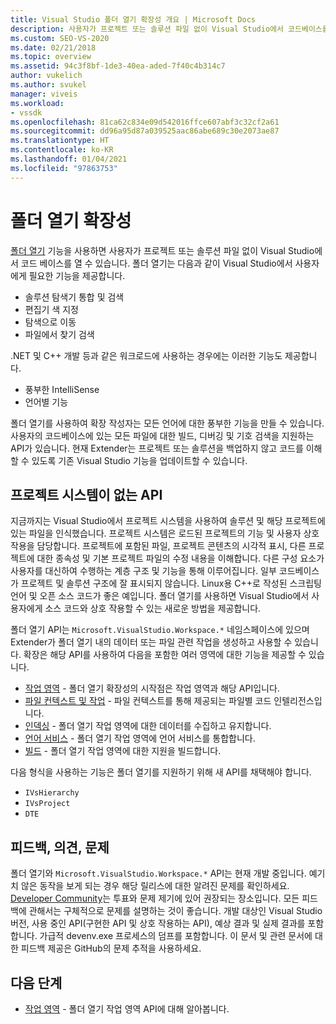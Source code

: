 ```yaml
---
title: Visual Studio 폴더 열기 확장성 개요 | Microsoft Docs
description: 사용자가 프로젝트 또는 솔루션 파일 없이 Visual Studio에서 코드베이스를 열 수 있는 폴더 열기 기능의 확장성에 대해 알아봅니다.
ms.custom: SEO-VS-2020
ms.date: 02/21/2018
ms.topic: overview
ms.assetid: 94c3f8bf-1de3-40ea-aded-7f40c4b314c7
author: vukelich
ms.author: svukel
manager: viveis
ms.workload:
- vssdk
ms.openlocfilehash: 81ca62c834e09d542016ffce607abf3c32cf2a61
ms.sourcegitcommit: dd96a95d87a039525aac86abe689c30e2073ae87
ms.translationtype: HT
ms.contentlocale: ko-KR
ms.lasthandoff: 01/04/2021
ms.locfileid: "97863753"
---
```

# <a name="open-folder-extensibility"></a>폴더 열기 확장성

[폴더 열기](../ide/develop-code-in-visual-studio-without-projects-or-solutions.md) 기능을 사용하면 사용자가 프로젝트 또는 솔루션 파일 없이 Visual Studio에서 코드 베이스를 열 수 있습니다. 폴더 열기는 다음과 같이 Visual Studio에서 사용자에게 필요한 기능을 제공합니다.

* 솔루션 탐색기 통합 및 검색
* 편집기 색 지정
* 탐색으로 이동
* 파일에서 찾기 검색

.NET 및 C++ 개발 등과 같은 워크로드에 사용하는 경우에는 이러한 기능도 제공합니다.

* 풍부한 IntelliSense
* 언어별 기능

폴더 열기를 사용하여 확장 작성자는 모든 언어에 대한 풍부한 기능을 만들 수 있습니다. 사용자의 코드베이스에 있는 모든 파일에 대한 빌드, 디버깅 및 기호 검색을 지원하는 API가 있습니다. 현재 Extender는 프로젝트 또는 솔루션을 백업하지 않고 코드를 이해할 수 있도록 기존 Visual Studio 기능을 업데이트할 수 있습니다.

## <a name="an-api-without-project-systems"></a>프로젝트 시스템이 없는 API

지금까지는 Visual Studio에서 프로젝트 시스템을 사용하여 솔루션 및 해당 프로젝트에 있는 파일을 인식했습니다. 프로젝트 시스템은 로드된 프로젝트의 기능 및 사용자 상호 작용을 담당합니다. 프로젝트에 포함된 파일, 프로젝트 콘텐츠의 시각적 표시, 다른 프로젝트에 대한 종속성 및 기본 프로젝트 파일의 수정 내용을 이해합니다. 다른 구성 요소가 사용자를 대신하여 수행하는 계층 구조 및 기능을 통해 이루어집니다. 일부 코드베이스가 프로젝트 및 솔루션 구조에 잘 표시되지 않습니다. Linux용 C++로 작성된 스크립팅 언어 및 오픈 소스 코드가 좋은 예입니다. 폴더 열기를 사용하면 Visual Studio에서 사용자에게 소스 코드와 상호 작용할 수 있는 새로운 방법을 제공합니다.

폴더 열기 API는 `Microsoft.VisualStudio.Workspace.*` 네임스페이스에 있으며 Extender가 폴더 열기 내의 데이터 또는 파일 관련 작업을 생성하고 사용할 수 있습니다. 확장은 해당 API를 사용하여 다음을 포함한 여러 영역에 대한 기능을 제공할 수 있습니다.

- [작업 영역](workspaces.md) - 폴더 열기 확장성의 시작점은 작업 영역과 해당 API입니다.
- [파일 컨텍스트 및 작업](workspace-file-contexts.md) - 파일 컨텍스트를 통해 제공되는 파일별 코드 인텔리전스입니다.
- [인덱싱](workspace-indexing.md) - 폴더 열기 작업 영역에 대한 데이터를 수집하고 유지합니다.
- [언어 서비스](workspace-language-services.md) - 폴더 열기 작업 영역에 언어 서비스를 통합합니다.
- [빌드](workspace-build.md) - 폴더 열기 작업 영역에 대한 지원을 빌드합니다.

다음 형식을 사용하는 기능은 폴더 열기를 지원하기 위해 새 API를 채택해야 합니다.

- `IVsHierarchy`
- `IVsProject`
- `DTE`

## <a name="feedback-comments-issues"></a>피드백, 의견, 문제

폴더 열기와 `Microsoft.VisualStudio.Workspace.*` API는 현재 개발 중입니다. 예기치 않은 동작을 보게 되는 경우 해당 릴리스에 대한 알려진 문제를 확인하세요. [Developer Community](https://aka.ms/feedback/suggest?space=8)는 투표와 문제 제기에 있어 권장되는 장소입니다. 모든 피드백에 관해서는 구체적으로 문제를 설명하는 것이 좋습니다. 개발 대상인 Visual Studio 버전, 사용 중인 API(구현한 API 및 상호 작용하는 API), 예상 결과 및 실제 결과를 포함합니다. 가급적 devenv.exe 프로세스의 덤프를 포함합니다. 이 문서 및 관련 문서에 대한 피드백 제공은 GitHub의 문제 추적을 사용하세요.

## <a name="next-steps"></a>다음 단계

* [작업 영역](workspaces.md) - 폴더 열기 작업 영역 API에 대해 알아봅니다.